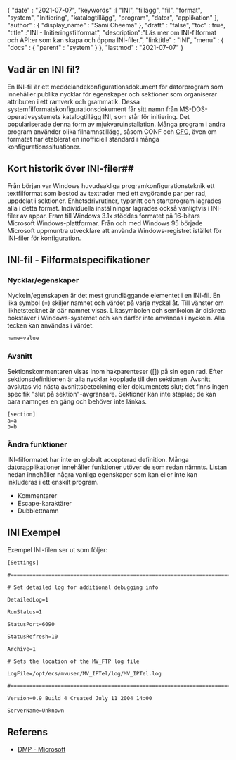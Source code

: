 {
  "date" : "2021-07-07",
  "keywords" :[ "INI", "tillägg", "fil", "format", "system", "Initiering", "katalogtillägg", "program", "dator", "applikation" ],
  "author" : {
    "display_name" : "Sami Cheema"
},
  "draft" : "false",
  "toc" : true,
  "title" :"INI - Initieringsfilformat",
  "description":"Läs mer om INI-filformat och API:er som kan skapa och öppna INI-filer.",
  "linktitle" : "INI",
  "menu" : {
    "docs" : {
      "parent" : "system"
}
},
  "lastmod" : "2021-07-07"
}

## Vad är en INI fil? ##

En INI-fil är ett meddelandekonfigurationsdokument för datorprogram som innehåller publika nycklar för egenskaper och sektioner som organiserar attributen i ett ramverk och grammatik. Dessa systemfilformatskonfigurationsdokument får sitt namn från MS-DOS-operativsystemets katalogtillägg INI, som står för initiering. Det populariserade denna form av mjukvaruinstallation. Många program i andra program använder olika filnamnstillägg, såsom CONF och [CFG](/sv/system/cfg/), även om formatet har etablerat en inofficiell standard i många konfigurationssituationer.

## Kort historik över INI-filer##

Från början var Windows huvudsakliga programkonfigurationsteknik ett textfilformat som bestod av textrader med ett avgörande par per rad, uppdelat i sektioner. Enhetsdrivrutiner, typsnitt och startprogram lagrades alla i detta format. Individuella inställningar lagrades också vanligtvis i INI-filer av appar.
Fram till Windows 3.1x stöddes formatet på 16-bitars Microsoft Windows-plattformar. Från och med Windows 95 började Microsoft uppmuntra utvecklare att använda Windows-registret istället för INI-filer för konfiguration.

## INI-fil - Filformatspecifikationer

### Nycklar/egenskaper ###

Nyckeln/egenskapen är det mest grundläggande elementet i en INI-fil. En lika symbol (=) skiljer namnet och värdet på varje nyckel åt. Till vänster om likhetstecknet är där namnet visas. Likasymbolen och semikolon är diskreta bokstäver i Windows-systemet och kan därför inte användas i nyckeln. Alla tecken kan användas i värdet.

```
name=value
```

### Avsnitt ###

Sektionskommentaren visas inom hakparenteser ([]) på sin egen rad. Efter sektionsdefinitionen är alla nycklar kopplade till den sektionen. Avsnitt avslutas vid nästa avsnittsbeteckning eller dokumentets slut; det finns ingen specifik "slut på sektion"-avgränsare. Sektioner kan inte staplas; de kan bara namnges en gång och behöver inte länkas.

```
[section]
a=a
b=b
```

### Ändra funktioner ###

INI-filformatet har inte en globalt accepterad definition. Många datorapplikationer innehåller funktioner utöver de som redan nämnts. Listan nedan innehåller några vanliga egenskaper som kan eller inte kan inkluderas i ett enskilt program.

* Kommentarer
* Escape-karaktärer
* Dubblettnamn


## INI Exempel ##

Exempel INI-filen ser ut som följer:

```
[Settings]
 
#======================================================================
 
# Set detailed log for additional debugging info
 
DetailedLog=1
 
RunStatus=1
 
StatusPort=6090
 
StatusRefresh=10
 
Archive=1
 
# Sets the location of the MV_FTP log file
 
LogFile=/opt/ecs/mvuser/MV_IPTel/log/MV_IPTel.log
 
#======================================================================
 
Version=0.9 Build 4 Created July 11 2004 14:00
 
ServerName=Unknown

```

## Referens ##

* [DMP - Microsoft](https://docs.microsoft.com/en-us/troubleshoot/windows-client/performance/read-small-memory-dump-file)

